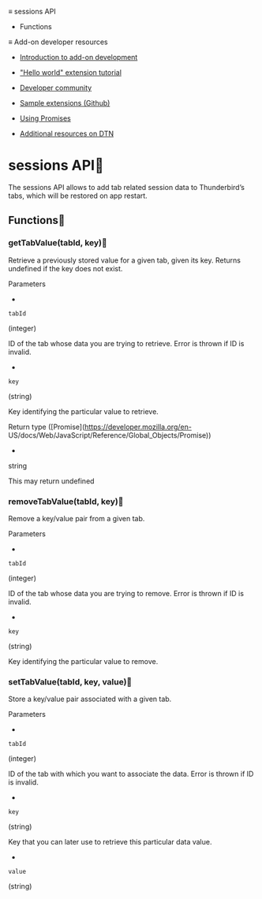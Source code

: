 ≡ sessions API

  * Functions

≡ Add-on developer resources

  * [Introduction to add-on development](https://developer.thunderbird.net/add-ons/about-add-ons)

  * ["Hello world" extension tutorial](https://developer.thunderbird.net/add-ons/hello-world-add-on)

  * [Developer community](https://developer.thunderbird.net/add-ons/community)

  * [Sample extensions (Github)](https://github.com/thunderbird/sample-extensions)

  * [Using Promises](https://developer.mozilla.org/en-US/docs/Web/JavaScript/Guide/Using_promises)

  * [Additional resources on DTN](https://developer.thunderbird.net/add-ons/resources)

# sessions API

The sessions API allows to add tab related session data to Thunderbird’s tabs,
which will be restored on app restart.

## Functions

### getTabValue(tabId, key)

Retrieve a previously stored value for a given tab, given its key. Returns
undefined if the key does not exist.

Parameters

  * 

`tabId`

(integer)

ID of the tab whose data you are trying to retrieve. Error is thrown if ID is
invalid.

  * 

`key`

(string)

Key identifying the particular value to retrieve.

Return type ([Promise](https://developer.mozilla.org/en-
US/docs/Web/JavaScript/Reference/Global_Objects/Promise))

  * 

string

This may return undefined

### removeTabValue(tabId, key)

Remove a key/value pair from a given tab.

Parameters

  * 

`tabId`

(integer)

ID of the tab whose data you are trying to remove. Error is thrown if ID is
invalid.

  * 

`key`

(string)

Key identifying the particular value to remove.

### setTabValue(tabId, key, value)

Store a key/value pair associated with a given tab.

Parameters

  * 

`tabId`

(integer)

ID of the tab with which you want to associate the data. Error is thrown if ID
is invalid.

  * 

`key`

(string)

Key that you can later use to retrieve this particular data value.

  * 

`value`

(string)

